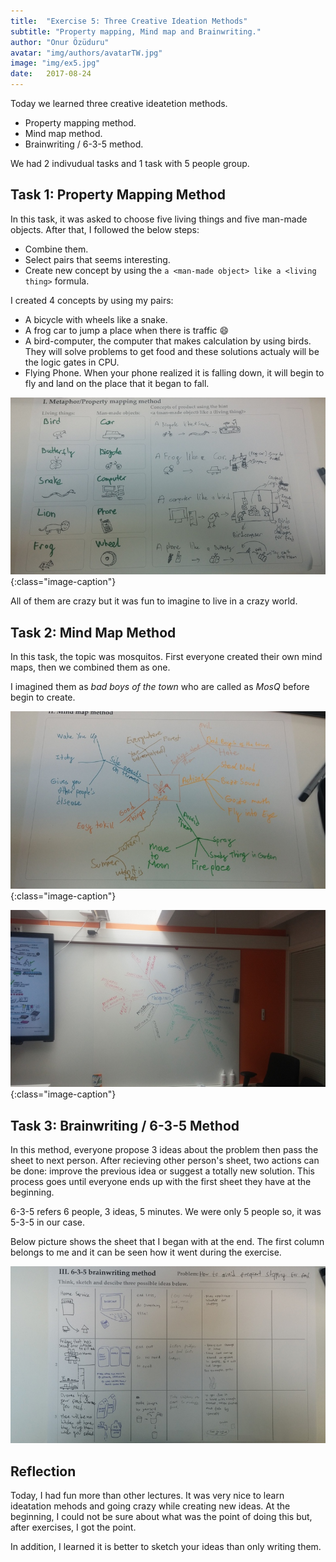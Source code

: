 ```yaml
---
title:  "Exercise 5: Three Creative Ideation Methods"
subtitle: "Property mapping, Mind map and Brainwriting."
author: "Onur Özüduru"
avatar: "img/authors/avatarTW.jpg"
image: "img/ex5.jpg"
date:   2017-08-24
---
```


Today we learned three creative ideatetion methods.

- Property mapping method.
- Mind map method.
- Brainwriting / 6-3-5 method.

We had 2 indivudual tasks and 1 task with 5 people group.

## Task 1: Property Mapping Method

In this task, it was asked to choose five living things and five man-made objects. After that, I followed the below steps:

- Combine them.
- Select pairs that seems interesting.
- Create new concept by using the `a <man-made object> like a <living thing>` formula.

I created 4 concepts by using my pairs: 

- A bicycle with wheels like a snake.
- A frog car to jump a place when there is traffic :smile:
- A bird-computer, the computer that makes calculation by using birds. They will solve problems to get food and these solutions actualy will be the logic gates in CPU.
- Flying Phone. When your phone realized it is falling down, it will begin to fly and land on the place that it began to fall.

![My Concepts](img/ex5/20170824_140023_1.jpg){:class="image-caption"}

All of them are crazy but it was fun to imagine to live in a crazy world.

## Task 2: Mind Map Method

In this task, the topic was mosquitos. First everyone created their own mind maps, then we combined them as one.

I imagined them as *bad boys of the town* who are called as *MosQ* before begin to create.

![My Mind Map](img/ex5/20170824_145013.jpg){:class="image-caption"}

![End Result of Combination](img/ex5/20170824_151648.jpg){:class="image-caption"}

## Task 3: Brainwriting / 6-3-5 Method

In this method, everyone propose 3 ideas about the problem then pass the sheet to next person. After recieving other person's sheet, two actions can be done: improve the previous idea or suggest a totally new solution. This process goes until everyone ends up with the first sheet they have at the beginning.

6-3-5 refers 6 people, 3 ideas, 5 minutes. We were only 5 people so, it was 5-3-5 in our case.

Below picture shows the sheet that I began with at the end. The first column belongs to me and it can be seen how it went during the exercise.

![](img/ex5/20170824_155730.jpg)

## Reflection

Today, I had fun more than other lectures. It was very nice to learn ideatation mehods and going crazy while creating new ideas. At the beginning, I could not be sure about what was the point of doing this but, after exercises, I got the point.

In addition, I learned it is better to sketch your ideas than only writing them.
